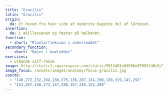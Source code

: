 ```yaml
---
title: "Gracilis"
latin: "Gracilis"
origin: 
  da: Et hoved fra hver side af nederste bageste del af lårbenet.
insertion: 
  da: i akillessenen og fæster på hælbenet.
function: 
  - short: "Plantarfleksion i ankelleddet"
secondary_function: 
  - short: "Bøjer i knæleddet"
exercises:
  - Stående calf-raise
image: http://static1.squarespace.com/static/5913d61e03596e07853f40e5/5aa95e174192022eff2168e3/5b15d9551ae6cfbba8c3c3af/1534184611973/Gastroc-Soleus.jpg?format=1500w
image_focus: /assets/images/anatomy/focus-gracilis.jpg
coords:
  - "140,272,132,264,136,275,136,287,134,298,130,319,141,292"
  - "153,267,148,273,147,288,157,318,152,288"
---
```

